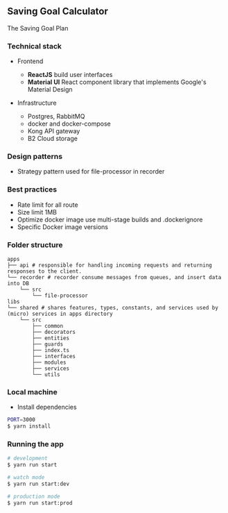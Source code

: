 ## Saving Goal Calculator

The Saving Goal Plan

### Technical stack
- Frontend
  - **ReactJS** build user interfaces
  - **Material UI** React component library that implements Google's Material Design

- Infrastructure
  - Postgres, RabbitMQ
  - docker and docker-compose
  - Kong API gateway
  - B2 Cloud storage

### Design patterns
- Strategy pattern used for file-processor in recorder

### Best practices
- Rate limit for all route
- Size limit 1MB
- Optimize docker image use multi-stage builds and .dockerignore
- Specific Docker image versions

### Folder structure

```
apps
├── api # responsible for handling incoming requests and returning responses to the client.
└── recorder # recorder consume messages from queues, and insert data into DB
    └── src
        └── file-processor
libs
└── shared # shares features, types, constants, and services used by (micro) services in apps directory
    └── src
        ├── common
        ├── decorators
        ├── entities
        ├── guards
        ├── index.ts
        ├── interfaces
        ├── modules
        ├── services
        └── utils
```

### Local machine
- Install dependencies
```bash
PORT=3000
$ yarn install
```

### Running the app

```bash
# development
$ yarn run start

# watch mode
$ yarn run start:dev

# production mode
$ yarn run start:prod
```
